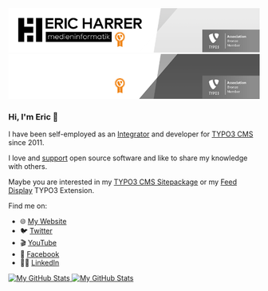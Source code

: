 <a href="https://github.com/ErHaWeb#gh-light-mode-only">
    <img src="./banner-light.png#gh-light-mode-only" alt="Eric Harrer"/>
</a>
<a href="https://github.com/ErHaWeb#gh-dark-mode-only">
    <img src="./banner-dark.png#gh-dark-mode-only" alt="Eric Harrer"/>
</a>

### Hi, I'm Eric 👋

I have been self-employed as an [Integrator](https://typo3.com/services/certifications/certified-integrator-listing "TYPO3 CMS Certified Integrator (TCCI)") and developer for [TYPO3 CMS](https://github.com/TYPO3/typo3 "TYPO3 CMS – Open Source Content Management") since 2011.

I love and [support](https://github.com/ErHaWeb?tab=sponsoring "Regular GitHub sponsorship") open source software and like to share my knowledge with others.

Maybe you are interested in my [TYPO3 CMS Sitepackage](https://github.com/ErHaWeb/sitepackage "It stays close to the recommended standard") or my [Feed Display](https://github.com/ErHaWeb/feed_display) TYPO3 Extension.

Find me on:
- 🌐 [My Website](https://www.eric-harrer.de/ "Get some information about me, my customers and references")
- 🐦 [Twitter](https://twitter.com/ErHaWeb "I mainly use it to interact with the TYPO3 community")
- 🎬 [YouTube](https://www.youtube.com/@ErHaWeb "Interesting topics from my daily work, which I examine in more detail in this channel")
- 👤 [Facebook](https://www.facebook.com/ErHaWeb "Meet me there in the german and english TYPO3 groups")
- 👨‍💼 [LinkedIn](https://www.linkedin.com/in/ErHaWeb "This is about business talks")

<a href="https://github.com/ErHaWeb#gh-light-mode-only">
  <img src="https://github-readme-stats.vercel.app/api?username=ErHaWeb&show_icons=true&theme=default&hide_border=1#gh-light-mode-only" alt="My GitHub Stats" />
</a>

<a href="https://github.com/ErHaWeb#gh-dark-mode-only">
  <img src="https://github-readme-stats.vercel.app/api?username=ErHaWeb&show_icons=true&theme=github_dark&hide_border=1#gh-dark-mode-only" alt="My GitHub Stats" />
</a>

<!--
**ErHaWeb/ErHaWeb** is a ✨ _special_ ✨ repository because its `README.md` (this file) appears on your GitHub profile.

Here are some ideas to get you started:

- 🔭 I’m currently working on ...
- 🌱 I’m currently learning ...
- 👯 I’m looking to collaborate on ...
- 🤔 I’m looking for help with ...
- 💬 Ask me about ...
- 📫 How to reach me: ...
- 😄 Pronouns: ...
- ⚡ Fun fact: ...
-->
